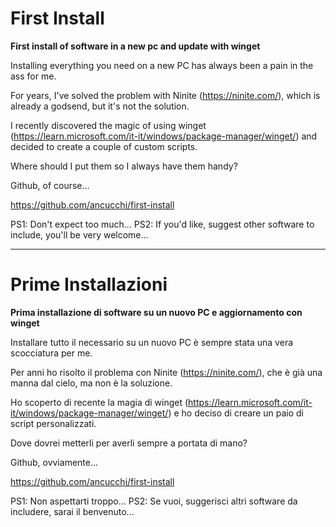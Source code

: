 # First Install

**First install of software in a new pc and update with winget**

Installing everything you need on a new PC has always been a pain in the ass for me.

For years, I've solved the problem with Ninite (https://ninite.com/), which is already a godsend, but it's not the solution.

I recently discovered the magic of using winget (https://learn.microsoft.com/it-it/windows/package-manager/winget/) and decided to create a couple of custom scripts.

Where should I put them so I always have them handy?

Github, of course...

https://github.com/ancucchi/first-install

PS1: Don't expect too much...
PS2: If you'd like, suggest other software to include, you'll be very welcome...

--------------------------------

# Prime Installazioni

**Prima installazione di software su un nuovo PC e aggiornamento con winget**

Installare tutto il necessario su un nuovo PC è sempre stata una vera scocciatura per me.

Per anni ho risolto il problema con Ninite (https://ninite.com/), che è già una manna dal cielo, ma non è la soluzione.

Ho scoperto di recente la magia di winget (https://learn.microsoft.com/it-it/windows/package-manager/winget/) e ho deciso di creare un paio di script personalizzati.

Dove dovrei metterli per averli sempre a portata di mano?

Github, ovviamente...

https://github.com/ancucchi/first-install

PS1: Non aspettarti troppo...
PS2: Se vuoi, suggerisci altri software da includere, sarai il benvenuto...
